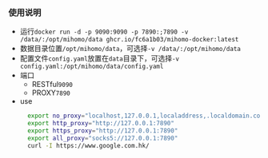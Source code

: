 ### 使用说明
- 运行`docker run -d -p 9090:9090 -p 7890:;7890 -v /data/:/opt/mihomo/data ghcr.io/fc6a1b03/mihomo-docker:latest`
- 数据目录位置`/opt/mihomo/data`，可选择`-v /data/:/opt/mihomo/data`
- 配置文件`config.yaml`放置在`data`目录下，可选择`-v config.yaml:/opt/mihomo/data/config.yaml`
- 端口
  - RESTful`9090`
  - PROXY`7890`
- use
  ```bash
    export no_proxy="localhost,127.0.0.1,localaddress,.localdomain.com"
    export http_proxy="http://127.0.0.1:7890"
    export https_proxy="http://127.0.0.1:7890"
    export all_proxy="socks5://127.0.0.1:7890"
    curl -I https://www.google.com.hk/
  ```
